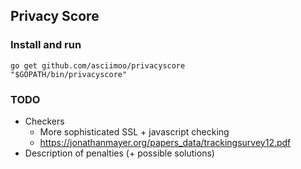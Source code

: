 ## Privacy Score

### Install and run

```
go get github.com/asciimoo/privacyscore
"$GOPATH/bin/privacyscore"
```

### TODO

 - Checkers
   - More sophisticated SSL + javascript checking
   - https://jonathanmayer.org/papers_data/trackingsurvey12.pdf
 - Description of penalties (+ possible solutions)
